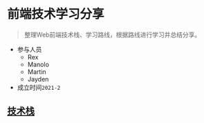 # 前端技术学习分享
> 整理Web前端技术栈、学习路线，根据路线进行学习并总结分享。

* 参与人员
  * Rex
  * Manolo
  * Martin
  * Jayden
* 成立时间`2021-2`

## [技术栈](https://www.kdocs.cn/view/p/106335105264?from=docs)
